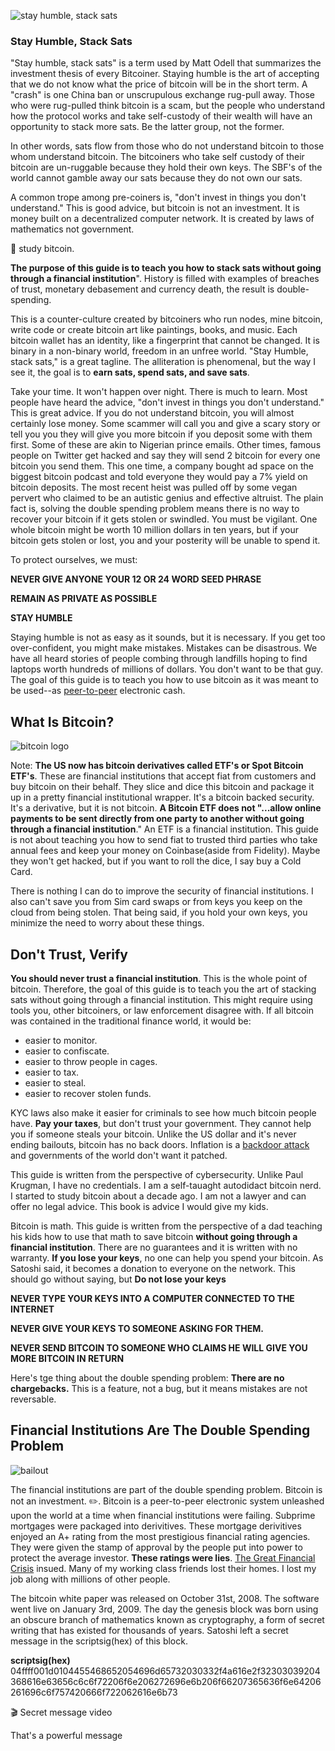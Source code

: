 
![stay humble, stack sats](https://i.nostr.build/lLnlA.png)
### Stay Humble,  Stack Sats

"Stay humble, stack sats" is a term used by Matt Odell that summarizes the investment thesis of every Bitcoiner. Staying humble is the art of accepting that we do not know what the price of bitcoin will be in the short term. A "crash" is one China ban or unscrupulous exchange rug-pull away.  Those who were rug-pulled think bitcoin is a scam, but the people who understand how the protocol works and take self-custody of their wealth will have an opportunity to stack more sats.  Be the latter group, not the former.

In other words, sats flow from those who do not understand bitcoin to those whom understand bitcoin. The bitcoiners who take self custody of their bitcoin are un-ruggable because they hold their own keys. The SBF's of the world cannot gamble away our sats because they do not own our sats.

A common trope among pre-coiners is, "don't invest in things you don't understand."  This is good advice, but bitcoin is not an investment. It is money built on a decentralized computer network. It is created by laws of mathematics not government.

📸 study bitcoin.

**The purpose of this guide is to teach you how to stack sats without going through a financial institution**".  History is filled with examples of breaches of trust, monetary debasement and currency death, the result is double-spending.

This is a counter-culture created by  bitcoiners who run nodes, mine bitcoin, write code or create bitcoin art like paintings, books, and music. Each bitcoin wallet has an identity, like a fingerprint that cannot be changed. It is binary in a non-binary world, freedom in an unfree world. "Stay Humble, stack sats," is a great tagline. The alliteration is phenomenal, but the way I see it, the goal is to **earn sats, spend sats, and save sats**.

Take your time. It won't happen over night. There is much to learn. Most people have heard the advice, "don't invest in things you don't understand." This is great advice. If you do not understand bitcoin, you will almost certainly lose money. Some scammer will call you and give a scary story or tell you you they will give you more bitcoin if you deposit some with them first. Some of these are akin to Nigerian prince emails. Other times, famous people on Twitter get hacked and say they will send 2 bitcoin for every one bitcoin you send them.  This one time, a company bought ad space on the biggest bitcoin podcast and told everyone they would pay a 7% yield on bitcoin deposits. The most recent heist was pulled off by some vegan pervert who claimed to be an autistic genius and effective altruist. The  plain fact is, solving the double spending problem means there is no way to recover your bitcoin if it gets stolen or swindled. You must be vigilant. One whole bitcoin might be worth 10 million dollars in ten years, but if your bitcoin gets stolen or lost, you and your posterity will be unable to spend it.

To protect ourselves, we must:

**NEVER GIVE ANYONE YOUR 12 OR 24 WORD SEED PHRASE**

**REMAIN AS PRIVATE AS POSSIBLE**

**STAY HUMBLE** 

Staying humble is not as easy as it sounds, but it is necessary. If you get too over-confident, you might make mistakes. Mistakes can be disastrous. We have all heard stories of people combing through landfills hoping to find laptops worth hundreds of millions of dollars. You don't want to be that guy. The goal of this guide is to teach you how to use bitcoin as it was meant to be used--as [peer-to-peer](https://en.wikipedia.org/wiki/Peer-to-peer) electronic cash.

## What Is Bitcoin?

![bitcoin logo](https://i.nostr.build/resp/360p/wGDmL.png)



Note: **The US now has bitcoin derivatives called ETF's or Spot Bitcoin ETF's**.  These are financial institutions that accept fiat from customers and buy bitcoin on their behalf. They slice and dice this bitcoin and package it up in a pretty financial institutional wrapper. It's a bitcoin backed security. It's a derivative, but it is not bitcoin. **A Bitcoin ETF does not "...allow online payments to be sent directly from one party to another without going through a financial institution**." An ETF is a financial institution. This guide is not about teaching you how to send fiat to trusted third parties who take annual fees and keep your money on Coinbase(aside from Fidelity). Maybe they won't get hacked, but if you want to roll the dice, I say buy a Cold Card.

There is nothing I can do to improve the security of financial institutions. I also can't save you from Sim card swaps or from keys you keep on the cloud from being stolen. That being said, if you hold your own keys, you minimize the need to worry about these things.


## Don't Trust, Verify

**You should never trust a financial institution**. This is the whole point of bitcoin. Therefore, the goal of this guide is to teach you the art of stacking sats without going through a financial institution. This might require using tools you, other bitcoiners, or law enforcement disagree with. If all bitcoin was contained in the traditional finance world, it would be:

- easier to monitor.
- easier to confiscate.
- easier to throw people in cages.
- easier to tax.
- easier to steal.
- easier to recover stolen funds.

KYC laws also make it easier for criminals to see how much bitcoin people have. **Pay your taxes**, but don't trust your government. They cannot help you if someone steals your bitcoin. Unlike the US dollar and it's never ending bailouts, bitcoin has no back doors. Inflation is a [backdoor attack](https://www.malwarebytes.com/backdoor) and governments of the world don't want it patched.

This guide is written from the perspective of cybersecurity. Unlike Paul Krugman, I have no credentials. I am a self-tauaght autodidact bitcoin nerd. I started to study bitcoin about a decade ago. I am not a lawyer and can offer no legal advice.  This book is advice I would give my kids. 

Bitcoin is math. This guide is written from the perspective of a dad teaching his kids how to use that math to save bitcoin **without going through a financial institution**. There are no guarantees and it is written with no warranty. **If you lose your keys**, no one can help you spend your bitcoin. As Satoshi said, it becomes a donation to everyone on the network. This should go without saying, but **Do not lose your keys**

**NEVER TYPE YOUR KEYS INTO A COMPUTER CONNECTED TO THE INTERNET**

**NEVER GIVE YOUR KEYS TO SOMEONE ASKING FOR THEM.**

**NEVER SEND BITCOIN TO SOMEONE WHO CLAIMS HE WILL GIVE YOU MORE BITCOIN IN RETURN**

Here's tge thing about the double spending problem: **There are no chargebacks.** This is a feature, not a bug, but it means mistakes are not reversable.

## Financial Institutions Are The Double Spending Problem

![bailout](https://i.nostr.build/resp/360p/YgRZP.jpg)

The financial institutions are part of the double spending problem. Bitcoin is not an investment. ✏️. Bitcoin is a peer-to-peer electronic system unleashed upon the world at a time when financial institutions were failing. Subprime mortgages were packaged into derivitives. These mortgage derivitives enjoyed an A+ rating from the most prestigious financial rating agencies. They were given the stamp of approval by the people put into power to protect the average investor. **These ratings were lies**. [The Great Financial Crisis](https://www.investopedia.com/articles/economics/09/financial-crisis-review.asp)  insued. Many of my working class friends lost their homes. I lost my job along with millions of other people.

The bitcoin white paper was released on October 31st, 2008. The software went live on January 3rd, 2009. The day the genesis block was born using an obscure branch of mathematics known as cryptography, a form of secret writing that has existed for thousands of years.  Satoshi left a secret message in the scriptsig(hex) of this block.

**scriptsig(hex)**
04ffff001d0104455468652054696d65732030332f4a616e2f32303039204368616e63656c6c6f72206f6e206272696e6b206f66207365636f6e64206261696c6f757420666f722062616e6b73

🎬 Secret message video


That's a powerful message
